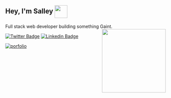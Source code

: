 <h2> Hey, I'm Salley <span width="40px"> </span> <img src="https://media.giphy.com/media/UVG0BN8TOMKkPOJS6e/giphy.gif" width="40px" align="center"/></h2>
<p>Full stack web developer building something Gaint. <img src="https://github.com/juxsalley/dev_salley/blob/main/logo2.png"/ width="200" align="right"></p> 


[![Twitter Badge](https://img.shields.io/badge/-@__salley-1ca0f1?style=flat-square&labelColor=1ca0f1&logo=twitter&logoColor=white&link=https://twitter.com/__salley)](https://twitter.com/__salley)
[![Linkedin Badge](https://img.shields.io/badge/-Dev%20Salley-blue?style=flat-square&logo=Linkedin&logoColor=white&link=https://www.linkedin.com/in/dev-salley/)](https://www.linkedin.com/in/dev-salley/)


[![porfolio](https://img.shields.io/badge/Portfolio-dev%20salley-orange)](https://img.shields.io/badge/Portfolio-dev%20salley-orange)
